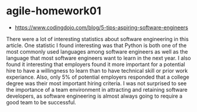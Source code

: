 # agile-homework01

- https://www.codingdojo.com/blog/5-tips-aspiring-software-engineers

There were a lot of interesting statistics about software engineering in this article. One statistic I found interesting was that Python is both one of the most commonly used languages among software engineers as well as the language that most software engineers want to learn in the next year. I also found it interesting that employers found it more important for a potential hire to have a willingness to learn than to have technical skill or prior work experiance. Also, only 5% of potential employers responded that a college degree was their most important hiring criteria. I was not surprised to see the importance of a team environment in attracting and retaining software developers, as software engineering is almost always going to require a good team to be successful. 
